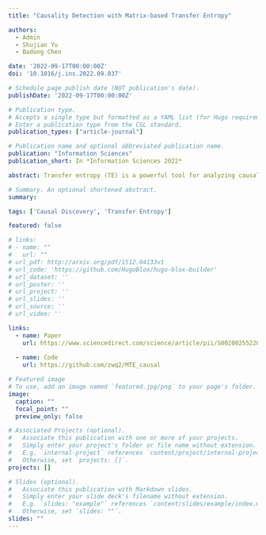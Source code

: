 ```yaml
---
title: "Causality Detection with Matrix-based Transfer Entropy"

authors:
  - Admin
  - Shujian Yu
  - Badong Chen

date: '2022-09-17T00:00:00Z'
doi: '10.1016/j.ins.2022.09.037'

# Schedule page publish date (NOT publication's date).
publishDate: '2022-09-17T00:00:00Z'

# Publication type.
# Accepts a single type but formatted as a YAML list (for Hugo requirements).
# Enter a publication type from the CSL standard.
publication_types: ["article-journal"]

# Publication name and optional abbreviated publication name.
publication: "Information Sciences"
publication_short: In *Information Sciences 2022*

abstract: Transfer entropy (TE) is a powerful tool for analyzing causality between time series and complex systems. However, it faces two key challenges. First, TE is often used to quantify the pairwise causal direction; yet, in real-world applications, one is always interested in identifying more complex causal relationships, such as indirect causation, common causation, and synergistic effect. Second, the estimation of TE usually relies on probability estimation, which is particularly complicated, or even infeasible for high-dimensional data. In this work, we take TE one step further and develop a pair of measures, the matrix-based conditional transfer entropy (CTE M) and the matrix-based high-order transfer entropy (HTE M). The former can detect both indirect and common causation, while the latter can detect synergistic effect. Making use of the recently proposed matrix-based Rényi’s α-order entropy functional, CTE M and HTE M are defined on the eigenspectrum of a normalized Hermitian matrix of the projected data in kernel space, which avoids the necessity of density estimation and the curse of dimensionality. Experiments on both synthetic and real-world datasets demonstrate the effectiveness of our measures in high-dimensional space, and their superiority in recovering complex causal structures for more than two time series.

# Summary. An optional shortened abstract.
summary: 

tags: ['Causal Discovery', 'Transfer Entropy']

featured: false

# links:
# - name: ""
#   url: ""
# url_pdf: http://arxiv.org/pdf/1512.04133v1
# url_code: 'https://github.com/HugoBlox/hugo-blox-builder'
# url_dataset: ''
# url_poster: ''
# url_project: ''
# url_slides: ''
# url_source: ''
# url_video: ''

links:
  - name: Paper
    url: https://www.sciencedirect.com/science/article/pii/S0020025522010830
    
  - name: Code
    url: https://github.com/zwq2/MTE_causal

# Featured image
# To use, add an image named `featured.jpg/png` to your page's folder. 
image:
  caption: ""
  focal_point: ""
  preview_only: false

# Associated Projects (optional).
#   Associate this publication with one or more of your projects.
#   Simply enter your project's folder or file name without extension.
#   E.g. `internal-project` references `content/project/internal-project/index.md`.
#   Otherwise, set `projects: []`.
projects: []

# Slides (optional).
#   Associate this publication with Markdown slides.
#   Simply enter your slide deck's filename without extension.
#   E.g. `slides: "example"` references `content/slides/example/index.md`.
#   Otherwise, set `slides: ""`.
slides: ""
---
```


<!-- {{% callout note %}}
Click the *Cite* button above to demo the feature to enable visitors to import publication metadata into their reference management software.
{{% /callout %}}

{{% callout note %}}
Create your slides in Markdown - click the *Slides* button to check out the example.
{{% /callout %}}

Add the publication's **full text** or **supplementary notes** here. You can use rich formatting such as including [code, math, and images](https://docs.hugoblox.com/content/writing-markdown-latex/). -->

